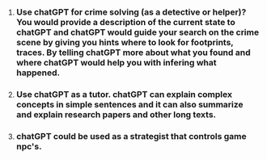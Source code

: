 1. ### Use chatGPT for crime solving (as a detective or helper)? You would provide a description of the current state to chatGPT and chatGPT would guide your search on the crime scene by giving you hints where to look for footprints, traces. By telling chatGPT more about what you found and where chatGPT would help you with infering what happened.
2. ### Use chatGPT as a tutor. chatGPT can explain complex concepts in simple sentences and it can also summarize and explain research papers and other long texts.
3. ### chatGPT could be used as a strategist that controls game npc's.
